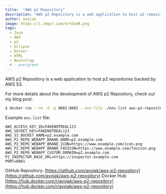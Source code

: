 ```yaml
---
title:  "AWS p2 Repository"
description: "AWS p2 Repository is a web application to host p2 repositories backed by AWS S3"
author: avojak
image: https://i.imgur.com/mrtGvmR.png
tags:
  - Java
  - AWS
  - p2
  - Eclipse
  - Docker
  - HTML
  - Bootstrap
  # - evergreen
---
```


AWS p2 Repository is a web application to host p2 repositories backed by AWS S3.

For more details about the development of AWS p2 Repository, check out my blog post.

```bash
$ docker run --rm -d -p 8081:8081 --env-file ./env.list aws-p2-repository
```

Example `env.list` file:

```properties
AWS_ACCESS_KEY_ID=FAKENOTREAL123
AWS_SECRET_KEY=FAKENOTREAL123
AWS_S3_BUCKET_NAME=p2.example.com
AWS_P2_REPO_WEBAPP_BRAND_NAME=p2.example.com
AWS_P2_REPO_WEBAPP_BRAND_ICON=https://www.example.com/icon.png
AWS_P2_REPO_WEBAPP_BRAND_FAVICON=https://www.example.com/favicon.png
AWS_P2_REPO_WEBAPP_CUSTOM_DOMAIN=p2.example.com
P2_INSPECTOR_BASE_URL=https://inspector.example.com
PORT=8081
```

GitHub Repository: [https://github.com/avojak/aws-p2-repository](https://github.com/avojak/aws-p2-repository)
Docker Hub: [https://hub.docker.com/r/avojak/aws-p2-repository](https://hub.docker.com/r/avojak/aws-p2-repository)